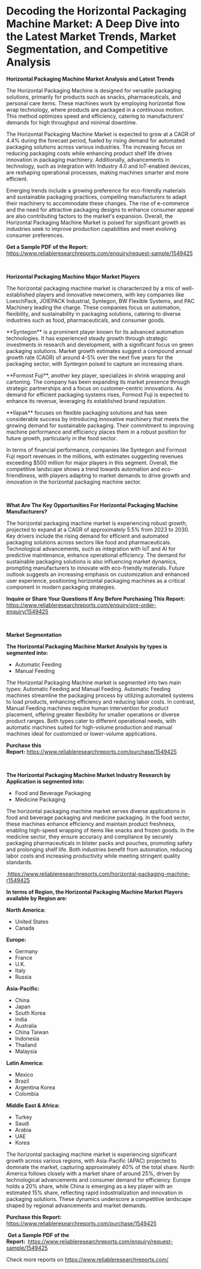 <p><h1>Decoding the Horizontal Packaging Machine Market: A Deep Dive into the Latest Market Trends, Market Segmentation, and Competitive Analysis</h1></p><p><strong>Horizontal Packaging Machine Market Analysis and Latest Trends</strong></p>
<p><p>The Horizontal Packaging Machine is designed for versatile packaging solutions, primarily for products such as snacks, pharmaceuticals, and personal care items. These machines work by employing horizontal flow wrap technology, where products are packaged in a continuous motion. This method optimizes speed and efficiency, catering to manufacturers’ demands for high throughput and minimal downtime.</p><p>The Horizontal Packaging Machine Market is expected to grow at a CAGR of 4.4% during the forecast period, fueled by rising demand for automated packaging solutions across various industries. The increasing focus on reducing packaging costs while enhancing product shelf life drives innovation in packaging machinery. Additionally, advancements in technology, such as integration with Industry 4.0 and IoT-enabled devices, are reshaping operational processes, making machines smarter and more efficient.</p><p>Emerging trends include a growing preference for eco-friendly materials and sustainable packaging practices, compelling manufacturers to adapt their machinery to accommodate these changes. The rise of e-commerce and the need for attractive packaging designs to enhance consumer appeal are also contributing factors to the market's expansion. Overall, the Horizontal Packaging Machine Market is poised for significant growth as industries seek to improve production capabilities and meet evolving consumer preferences.</p></p>
<p><strong>Get a Sample PDF of the Report:&nbsp;</strong> <a href="https://www.reliableresearchreports.com/enquiry/request-sample/1549425?utm_campaign=2252&utm_medium=2&utm_source=Github&utm_content=ia&utm_term=20022025&utm_id=horizontal-packaging-machine">https://www.reliableresearchreports.com/enquiry/request-sample/1549425</a></p>
<p>&nbsp;</p>
<p><strong>Horizontal Packaging Machine Major Market Players</strong></p>
<p><p>The horizontal packaging machine market is characterized by a mix of well-established players and innovative newcomers, with key companies like LoeschPack, JOIEPACK Industrial, Syntegon, BW Flexible Systems, and PAC Machinery leading the charge. These companies focus on automation, flexibility, and sustainability in packaging solutions, catering to diverse industries such as food, pharmaceuticals, and consumer goods.</p><p>**Syntegon** is a prominent player known for its advanced automation technologies. It has experienced steady growth through strategic investments in research and development, with a significant focus on green packaging solutions. Market growth estimates suggest a compound annual growth rate (CAGR) of around 4-5% over the next five years for the packaging sector, with Syntegon poised to capture an increasing share.</p><p>**Formost Fuji**, another key player, specializes in shrink wrapping and cartoning. The company has been expanding its market presence through strategic partnerships and a focus on customer-centric innovations. As demand for efficient packaging systems rises, Formost Fuji is expected to enhance its revenue, leveraging its established brand reputation.</p><p>**Ilapak** focuses on flexible packaging solutions and has seen considerable success by introducing innovative machinery that meets the growing demand for sustainable packaging. Their commitment to improving machine performance and efficiency places them in a robust position for future growth, particularly in the food sector.</p><p>In terms of financial performance, companies like Syntegon and Formost Fuji report revenues in the millions, with estimates suggesting revenues exceeding $500 million for major players in this segment. Overall, the competitive landscape shows a trend towards automation and eco-friendliness, with players adapting to market demands to drive growth and innovation in the horizontal packaging machine sector.</p></p>
<p>&nbsp;</p>
<p><strong>What Are The Key Opportunities For Horizontal Packaging Machine Manufacturers?</strong></p>
<p><p>The horizontal packaging machine market is experiencing robust growth, projected to expand at a CAGR of approximately 5.5% from 2023 to 2030. Key drivers include the rising demand for efficient and automated packaging solutions across sectors like food and pharmaceuticals. Technological advancements, such as integration with IoT and AI for predictive maintenance, enhance operational efficiency. The demand for sustainable packaging solutions is also influencing market dynamics, prompting manufacturers to innovate with eco-friendly materials. Future outlook suggests an increasing emphasis on customization and enhanced user experience, positioning horizontal packaging machines as a critical component in modern packaging strategies.</p></p>
<p><strong>Inquire or Share Your Questions If Any Before Purchasing This Report:</strong> <a href="https://www.reliableresearchreports.com/enquiry/pre-order-enquiry/1549425?utm_campaign=2252&utm_medium=2&utm_source=Github&utm_content=ia&utm_term=20022025&utm_id=horizontal-packaging-machine">https://www.reliableresearchreports.com/enquiry/pre-order-enquiry/1549425</a></p>
<p>&nbsp;</p>
<p><strong>Market Segmentation</strong></p>
<p><strong>The Horizontal Packaging Machine Market Analysis by types is segmented into:</strong></p>
<p><ul><li>Automatic Feeding</li><li>Manual Feeding</li></ul></p>
<p><p>The Horizontal Packaging Machine market is segmented into two main types: Automatic Feeding and Manual Feeding. Automatic Feeding machines streamline the packaging process by utilizing automated systems to load products, enhancing efficiency and reducing labor costs. In contrast, Manual Feeding machines require human intervention for product placement, offering greater flexibility for smaller operations or diverse product ranges. Both types cater to different operational needs, with automatic machines suited for high-volume production and manual machines ideal for customized or lower-volume applications.</p></p>
<p><strong>Purchase this Report:&nbsp;</strong><a href="https://www.reliableresearchreports.com/purchase/1549425?utm_campaign=2252&utm_medium=2&utm_source=Github&utm_content=ia&utm_term=20022025&utm_id=horizontal-packaging-machine">https://www.reliableresearchreports.com/purchase/1549425</a></p>
<p>&nbsp;</p>
<p><strong>The Horizontal Packaging Machine Market Industry Research by Application is segmented into:</strong></p>
<p><ul><li>Food and Beverage Packaging</li><li>Medicine Packaging</li></ul></p>
<p><p>The horizontal packaging machine market serves diverse applications in food and beverage packaging and medicine packaging. In the food sector, these machines enhance efficiency and maintain product freshness, enabling high-speed wrapping of items like snacks and frozen goods. In the medicine sector, they ensure accuracy and compliance by securely packaging pharmaceuticals in blister packs and pouches, promoting safety and prolonging shelf life. Both industries benefit from automation, reducing labor costs and increasing productivity while meeting stringent quality standards.</p></p>
<p><a href="https://www.reliableresearchreports.com/horizontal-packaging-machine-r1549425?utm_campaign=2252&utm_medium=2&utm_source=Github&utm_content=ia&utm_term=20022025&utm_id=horizontal-packaging-machine">&nbsp;https://www.reliableresearchreports.com/horizontal-packaging-machine-r1549425</a></p>
<p><strong>In terms of Region, the Horizontal Packaging Machine Market Players available by Region are:</strong></p>
<p>
    <p> <strong> North America: </strong>
        <ul>
            <li>United States</li>
            <li>Canada</li>
        </ul>
        </p> 
    <p> <strong> Europe: </strong>
        <ul>
            <li>Germany</li>
            <li>France</li>
            <li>U.K.</li>
            <li>Italy</li>
            <li>Russia</li>
        </ul>
        </p> 
    <p> <strong> Asia-Pacific: </strong>
        <ul>
            <li>China</li>
            <li>Japan</li>
            <li>South Korea</li>
            <li>India</li>
            <li>Australia</li>
            <li>China Taiwan</li>
            <li>Indonesia</li>
            <li>Thailand</li>
            <li>Malaysia</li>
        </ul>
        </p> 
    <p> <strong> Latin America: </strong>
        <ul>
            <li>Mexico</li>
            <li>Brazil</li>
            <li>Argentina Korea</li>
            <li>Colombia</li>
        </ul>
        </p> 
    <p> <strong> Middle East & Africa: </strong>
        <ul>
            <li>Turkey</li>
            <li>Saudi</li>
            <li>Arabia</li>
            <li>UAE</li>
            <li>Korea</li>
        </ul>
    </p>
    </p>
<p><p>The horizontal packaging machine market is experiencing significant growth across various regions, with Asia-Pacific (APAC) projected to dominate the market, capturing approximately 40% of the total share. North America follows closely with a market share of around 25%, driven by technological advancements and consumer demand for efficiency. Europe holds a 20% share, while China is emerging as a key player with an estimated 15% share, reflecting rapid industrialization and innovation in packaging solutions. These dynamics underscore a competitive landscape shaped by regional advancements and market demands.</p></p>
<p><strong>Purchase this Report: </strong><a href="https://www.reliableresearchreports.com/purchase/1549425?utm_campaign=2252&utm_medium=2&utm_source=Github&utm_content=ia&utm_term=20022025&utm_id=horizontal-packaging-machine">https://www.reliableresearchreports.com/purchase/1549425</a></p>
<p>&nbsp;<strong>Get a Sample PDF of the Report:&nbsp;&nbsp;</strong><a href="https://www.reliableresearchreports.com/enquiry/request-sample/1549425?utm_campaign=2252&utm_medium=2&utm_source=Github&utm_content=ia&utm_term=20022025&utm_id=horizontal-packaging-machine">https://www.reliableresearchreports.com/enquiry/request-sample/1549425</a></p>
<p><strong></strong></p>
<p>Check more reports on <a href="https://www.reliableresearchreports.com/?utm_campaign=2252&utm_medium=2&utm_source=Github&utm_content=ia&utm_term=20022025&utm_id=horizontal-packaging-machine">https://www.reliableresearchreports.com/</a></p>